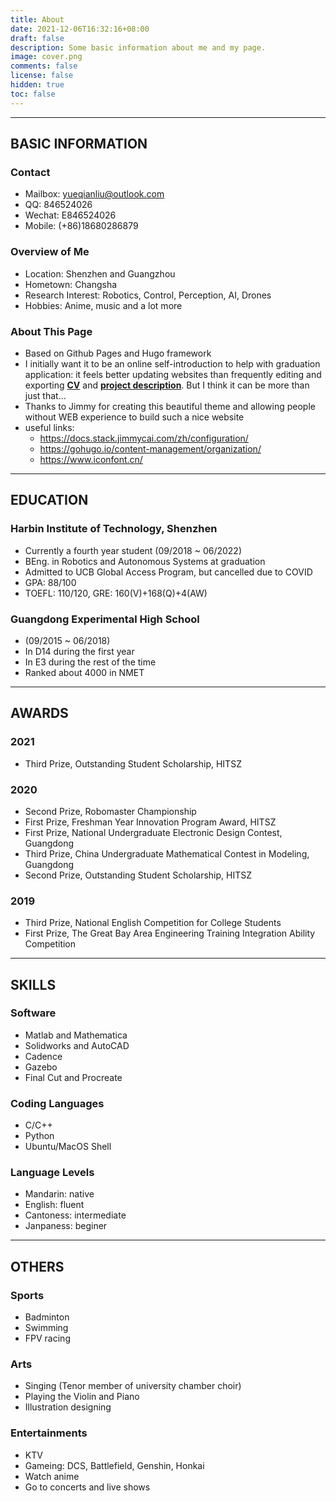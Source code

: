 ```yaml
---
title: About
date: 2021-12-06T16:32:16+08:00
draft: false
description: Some basic information about me and my page.
image: cover.png
comments: false
license: false
hidden: true
toc: false
---
```


---
## BASIC INFORMATION

### Contact
* Mailbox: yueqianliu@outlook.com
* QQ: 846524026
* Wechat: E846524026
* Mobile: (+86)18680286879

### Overview of Me
* Location: Shenzhen and Guangzhou
* Hometown: Changsha
* Research Interest: Robotics, Control, Perception, AI, Drones
* Hobbies: Anime, music and a lot more

### About This Page
* Based on Github Pages and Hugo framework
* I initially want it to be an online self-introduction to help with graduation application: it feels better updating websites than frequently editing and exporting [**CV**](https://github.com/ErcBunny/sharedDocs/raw/main/CV-yueqian-en.pdf) and [**project description**](https://github.com/ErcBunny/sharedDocs/raw/main/Project%20Experience.pptx). But I think it can be more than just that...
* Thanks to Jimmy for creating this beautiful theme and allowing people without WEB experience to build such a nice website
* useful links:
    * https://docs.stack.jimmycai.com/zh/configuration/
    * https://gohugo.io/content-management/organization/
    * https://www.iconfont.cn/
---
## EDUCATION

### Harbin Institute of Technology, Shenzhen
* Currently a fourth year student (09/2018 ~ 06/2022)
* BEng. in Robotics and Autonomous Systems at graduation
* Admitted to UCB Global Access Program, but cancelled due to COVID
* GPA: 88/100
* TOEFL: 110/120, GRE: 160(V)+168(Q)+4(AW)

### Guangdong Experimental High School
* (09/2015 ~ 06/2018)
* In D14 during the first year
* In E3 during the rest of the time
* Ranked about 4000 in NMET 

---
## AWARDS
### 2021
* Third Prize, Outstanding Student Scholarship, HITSZ
### 2020
* Second Prize, Robomaster Championship
* First Prize, Freshman Year Innovation Program Award, HITSZ
* First Prize, National Undergraduate Electronic Design Contest, Guangdong
* Third Prize, China Undergraduate Mathematical Contest in Modeling, Guangdong 
* Second Prize, Outstanding Student Scholarship, HITSZ
### 2019
* Third Prize, National English Competition for College Students
* First Prize, The Great Bay Area Engineering Training Integration Ability Competition

---
## SKILLS
### Software
* Matlab and Mathematica
* Solidworks and AutoCAD
* Cadence
* Gazebo
* Final Cut and Procreate
### Coding Languages
* C/C++
* Python
* Ubuntu/MacOS Shell
### Language Levels
* Mandarin: native
* English: fluent
* Cantoness: intermediate
* Janpaness: beginer

---
## OTHERS
### Sports
* Badminton
* Swimming
* FPV racing
### Arts
* Singing (Tenor member of university chamber choir)
* Playing the Violin and Piano
* Illustration designing
### Entertainments
* KTV
* Gameing: DCS, Battlefield, Genshin, Honkai
* Watch anime
* Go to concerts and live shows
